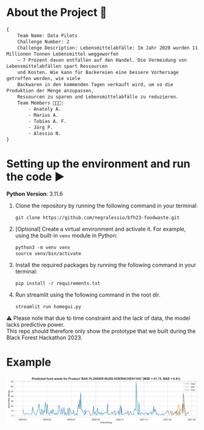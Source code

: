 # About the Project 🚀
```
{
    Team Name: Data Pilots  
    Challenge Number: 2  
    Challenge Description: Lebensmittelabfälle: Im Jahr 2020 wurden 11 Millionen Tonnen Lebensmittel weggeworfen
    – 7 Prozent davon entfallen auf den Handel. Die Vermeidung von Lebensmittelabfällen spart Ressourcen
    und Kosten. Wie kann für Backereien eine bessere Vorhersage getroffen werden, wie viele
    Backwaren in den kommenden Tagen verkauft wird, um so die Produktion der Menge anzupassen,
    Ressourcen zu sparen und Lebensmittelabfälle zu reduzieren.
    Team Members 👨🏽‍💻:
        - Anatoly A.
        - Marius A.
        - Tobias A. F.
        - Jörg P.
        - Alessio N.
}
``` 

# Setting up the environment and run the code ▶️
**Python Version**: 3.11.6

1. Clone the repository by running the following command in your terminal:

   ```
   git clone https://github.com/negralessio/bfh23-foodwaste.git
   ```


2. [Optional] Create a virtual environment and activate it. For example, using the built-in `venv` module in Python:
   ```
   python3 -m venv venv
   source venv/bin/activate
   ```

3. Install the required packages by running the following command in your terminal:

   ```
   pip install -r requirements.txt
   ```
4. Run streamlit using the following command in the root dir.

   ```
   streamlit run homegui.py
   ```

⚠️ Please note that due to time constraint and the lack of data, the model lacks predictive power.  
This repo should therefore only show the prototype that we built during the Black Forest Hackathon 2023.

# Example 
![prediction](assets/prediction_example.svg)